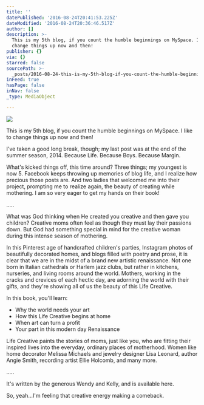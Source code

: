 ```yaml
---
title: ''
datePublished: '2016-08-24T20:41:53.225Z'
dateModified: '2016-08-24T20:36:46.517Z'
author: []
description: >-
  This is my 5th blog, if you count the humble beginnings on MySpace. I like to
  change things up now and then!
publisher: {}
via: {}
starred: false
sourcePath: >-
  _posts/2016-08-24-this-is-my-5th-blog-if-you-count-the-humble-beginnings-on-m.md
inFeed: true
hasPage: false
inNav: false
_type: MediaObject

---
```

![](https://imgflo.herokuapp.com/graph/vahj1ThiexotieMo/fdbbdce6a7dc87278d38086486d448e5/croprotate.jpg?cropheight=2448&cropwidth=2448&degrees=-90&input=https%3A%2F%2Fthe-grid-user-content.s3-us-west-2.amazonaws.com%2Fc0ea789b-36b8-4d8e-8f55-9c8437955580.jpg&x=0&y=0)

This is my 5th blog, if you count the humble beginnings on MySpace. I like to change things up now and then!

I've taken a good long break, though; my last post was at the end of the summer season, 2014\. Because Life. Because Boys. Because Margin.

What's kicked things off, this time around? Three things; my youngest is now 5\. Facebook keeps throwing up memories of blog life, and I realize how precious those posts are. And two ladies that welcomed me into their project, prompting me to realize again, the beauty of creating while mothering. I am so very eager to get my hands on their book!

.....

What was God thinking when He created you creative and then gave you children? Creative moms often feel as though they must lay their passions down. But God had something special in mind for the creative woman during this intense season of mothering.

In this Pinterest age of handcrafted children's parties, Instagram photos of beautifully decorated homes, and blogs filled with poetry and prose, it is clear that we are in the midst of a brand new artistic renaissance. Not one born in Italian cathedrals or Harlem jazz clubs, but rather in kitchens, nurseries, and living rooms around the world. Mothers, working in the cracks and crevices of each hectic day, are adorning the world with their gifts, and they're showing all of us the beauty of this Life Creative.

In this book, you'll learn:

* Why the world needs your art
* How this Life Creative begins at home
* When art can turn a profit
* Your part in this modern day Renaissance

Life Creative paints the stories of moms, just like you, who are fitting their inspired lives into the everyday, ordinary places of motherhood. Women like home decorator Melissa Michaels and jewelry designer Lisa Leonard, author Angie Smith, recording artist Ellie Holcomb, and many more.

.....

It's written by the generous Wendy and Kelly, and is available here.

So, yeah...I'm feeling that creative energy making a comeback.